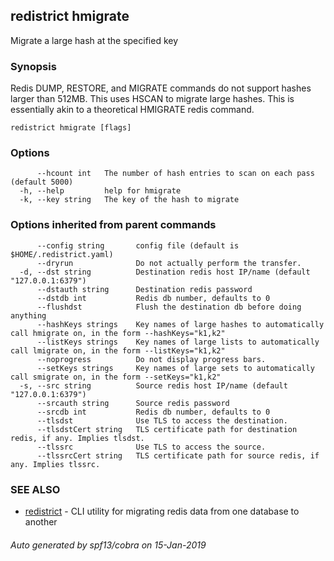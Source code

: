 ## redistrict hmigrate

Migrate a large hash at the specified key

### Synopsis

Redis DUMP, RESTORE, and MIGRATE commands do not support hashes larger than 512MB. This
uses HSCAN to migrate large hashes. This is essentially akin to a theoretical HMIGRATE redis
command.

```
redistrict hmigrate [flags]
```

### Options

```
      --hcount int   The number of hash entries to scan on each pass (default 5000)
  -h, --help         help for hmigrate
  -k, --key string   The key of the hash to migrate
```

### Options inherited from parent commands

```
      --config string       config file (default is $HOME/.redistrict.yaml)
      --dryrun              Do not actually perform the transfer.
  -d, --dst string          Destination redis host IP/name (default "127.0.0.1:6379")
      --dstauth string      Destination redis password
      --dstdb int           Redis db number, defaults to 0
      --flushdst            Flush the destination db before doing anything
      --hashKeys strings    Key names of large hashes to automatically call hmigrate on, in the form --hashKeys="k1,k2"
      --listKeys strings    Key names of large lists to automatically call lmigrate on, in the form --listKeys="k1,k2"
      --noprogress          Do not display progress bars.
      --setKeys strings     Key names of large sets to automatically call smigrate on, in the form --setKeys="k1,k2"
  -s, --src string          Source redis host IP/name (default "127.0.0.1:6379")
      --srcauth string      Source redis password
      --srcdb int           Redis db number, defaults to 0
      --tlsdst              Use TLS to access the destination.
      --tlsdstCert string   TLS certificate path for destination redis, if any. Implies tlsdst.
      --tlssrc              Use TLS to access the source.
      --tlssrcCert string   TLS certificate path for source redis, if any. Implies tlssrc.
```

### SEE ALSO

* [redistrict](redistrict.md)	 - CLI utility for migrating redis data from one database to another

###### Auto generated by spf13/cobra on 15-Jan-2019
